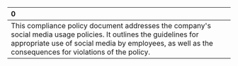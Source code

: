 | 0                                                                                                                                                                                                                           |
|:----------------------------------------------------------------------------------------------------------------------------------------------------------------------------------------------------------------------------|
| This compliance policy document addresses the company's social media usage policies. It outlines the guidelines for appropriate use of social media by employees, as well as the consequences for violations of the policy. |